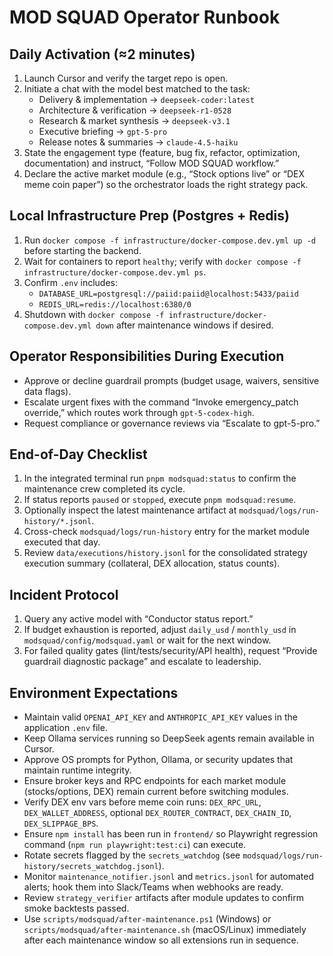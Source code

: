 # MOD SQUAD Operator Runbook

## Daily Activation (≈2 minutes)

1. Launch Cursor and verify the target repo is open.
2. Initiate a chat with the model best matched to the task:
   - Delivery & implementation → `deepseek-coder:latest`
   - Architecture & verification → `deepseek-r1-0528`
   - Research & market synthesis → `deepseek-v3.1`
   - Executive briefing → `gpt-5-pro`
   - Release notes & summaries → `claude-4.5-haiku`
3. State the engagement type (feature, bug fix, refactor, optimization, documentation) and instruct, “Follow MOD SQUAD workflow.”
4. Declare the active market module (e.g., “Stock options live” or “DEX meme coin paper”) so the orchestrator loads the right strategy pack.

## Local Infrastructure Prep (Postgres + Redis)

1. Run `docker compose -f infrastructure/docker-compose.dev.yml up -d` before starting the backend.
2. Wait for containers to report `healthy`; verify with `docker compose -f infrastructure/docker-compose.dev.yml ps`.
3. Confirm `.env` includes:
   - `DATABASE_URL=postgresql://paiid:paiid@localhost:5433/paiid`
   - `REDIS_URL=redis://localhost:6380/0`
4. Shutdown with `docker compose -f infrastructure/docker-compose.dev.yml down` after maintenance windows if desired.

## Operator Responsibilities During Execution

- Approve or decline guardrail prompts (budget usage, waivers, sensitive data flags).
- Escalate urgent fixes with the command “Invoke emergency_patch override,” which routes work through `gpt-5-codex-high`.
- Request compliance or governance reviews via “Escalate to gpt-5-pro.”

## End-of-Day Checklist

1. In the integrated terminal run `pnpm modsquad:status` to confirm the maintenance crew completed its cycle.
2. If status reports `paused` or `stopped`, execute `pnpm modsquad:resume`.
3. Optionally inspect the latest maintenance artifact at `modsquad/logs/run-history/*.jsonl`.
4. Cross-check `modsquad/logs/run-history` entry for the market module executed that day.
5. Review `data/executions/history.jsonl` for the consolidated strategy execution summary (collateral, DEX allocation, status counts).

## Incident Protocol

1. Query any active model with “Conductor status report.”
2. If budget exhaustion is reported, adjust `daily_usd` / `monthly_usd` in `modsquad/config/modsquad.yaml` or wait for the next window.
3. For failed quality gates (lint/tests/security/API health), request “Provide guardrail diagnostic package” and escalate to leadership.

## Environment Expectations

- Maintain valid `OPENAI_API_KEY` and `ANTHROPIC_API_KEY` values in the application `.env` file.
- Keep Ollama services running so DeepSeek agents remain available in Cursor.
- Approve OS prompts for Python, Ollama, or security updates that maintain runtime integrity.
- Ensure broker keys and RPC endpoints for each market module (stocks/options, DEX) remain current before switching modules.
- Verify DEX env vars before meme coin runs: `DEX_RPC_URL`, `DEX_WALLET_ADDRESS`, optional `DEX_ROUTER_CONTRACT`, `DEX_CHAIN_ID`, `DEX_SLIPPAGE_BPS`.
- Ensure `npm install` has been run in `frontend/` so Playwright regression command (`npm run playwright:test:ci`) can execute.
- Rotate secrets flagged by the `secrets_watchdog` (see `modsquad/logs/run-history/secrets_watchdog.jsonl`).
- Monitor `maintenance_notifier.jsonl` and `metrics.jsonl` for automated alerts; hook them into Slack/Teams when webhooks are ready.
- Review `strategy_verifier` artifacts after module updates to confirm smoke backtests passed.
- Use `scripts/modsquad/after-maintenance.ps1` (Windows) or `scripts/modsquad/after-maintenance.sh` (macOS/Linux) immediately after each maintenance window so all extensions run in sequence.
